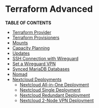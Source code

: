 <h1> Terraform Advanced </h1>

**TABLE OF CONTENTS**

- [Terraform Provider](./terraform_provider.html)
- [Terraform Provisioners](./terraform_provisioners.html)
- [Mounts](./terraform_mounts.html)
- [Capacity Planning](./terraform_capacity_planning.html)
- [Updates](./terraform_updates.html)
- [SSH Connection with Wireguard](./terraform_wireguard_ssh.md)
- [Set a Wireguard VPN](./terraform_wireguard_vpn.md)
- [Synced MariaDB Databases](./terraform_mariadb_synced_databases.md)
- [Nomad](./terraform_nomad.md)
- [Nextcloud Deployments](./terraform_nextcloud_toc.md)
  - [Nextcloud All-in-One Deployment](./terraform_nextcloud_aio.md)
  - [Nextcloud Single Deployment](./terraform_nextcloud_single.md)
  - [Nextcloud Redundant Deployment](./terraform_nextcloud_redundant.md)
  - [Nextcloud 2-Node VPN Deployment](./terraform_nextcloud_vpn.md)